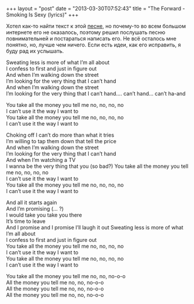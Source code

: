 +++
layout = "post"
date = "2013-03-30T07:52:43"
title = "The Forward - Smoking Is Sexy (lyrics)"
+++

Хотел как-то найти текст к этой [песне](http://grooveshark.com/#!/album/Smoking+Is+Sexy+Single/872093), но почему-то во всем большом интернете его не оказалось, поэтому решил послушать песню повнимательней и постараться написать его. Не всё осталось мне понятно, но, лучше чем ничего. Если есть идеи, как его исправить, я буду рад их услышать.

Sweating less is more of what I’m all about  
I confess to first and just in figure out  
And when I’m walking down the street  
I’m looking for the very thing that I can’t hand  
And when I’m walking down the street  
I’m looking for the very thing that I can’t hand…. can’t hand… can’t ha-and

You take all the money you tell me no, no, no, no  
I can’t use it the way I want to  
You take all the money you tell me no, no, no, no  
I can’t use it the way I want to

Choking off I can’t do more than what it tries  
I’m willing to tap them down that tell the price  
And when I’m walking down the street  
I’m looking for the very thing that I can’t hand  
And when I’m watching a TV  
I wanna be the very thing that you (so bad?) You take all the money you tell me no, no, no, no  
I can’t use it the way I want to  
You take all the money you tell me no, no, no, no  
I can’t use it the way I want to

And all it starts again  
And I’m promising (… ?)  
I would take you take you there  
It’s time to leave  
And I promise and I promise I’ll laugh it out Sweating less is more of what I’m all about  
I confess to first and just in figure out  
You take all the money you tell me no, no, no, no  
I can’t use it the way I want to  
You take all the money you tell me no, no, no, no  
I can’t use it the way I want to

You take all the money you tell me no, no, no-o-o  
All the money you tell me no, no, no-o-o  
All the money you tell me no, no, no-o-o  
All the money you tell me no, no, no-o-o